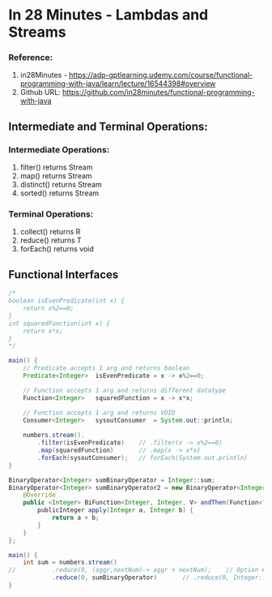# In 28 Minutes - Lambdas and Streams 

### **Reference:** 
1. in28Minutes - https://adp-gptlearning.udemy.com/course/functional-programming-with-java/learn/lecture/16544398#overview
2. Github URL: https://github.com/in28minutes/functional-programming-with-java

## Intermediate and Terminal Operations:
### Intermediate Operations:
1. filter()     returns Stream<T>
2. map()        returns Stream<R>
3. distinct()   returns Stream<T>
4. sorted()     returns Stream<T>

### Terminal Operations:
1. collect()    returns R
2. reduce()     returns T 
3. forEach()    returns void

## Functional Interfaces
```java
/*
boolean isEvenPredicate(int x) {
    return x%2==0;
}
int squaredFunction(int x) {
    return x*x;
}
*/

main() {
    // Predicate accepts 1 arg and returns boolean
    Predicate<Integer>  isEvenPredicate = x -> x%2==0;

    // Function accepts 1 arg and returns different datatype
    Function<Integer>   squaredFunction = x -> x*x;

    // Function accepts 1 arg and returns VOID
    Consumer<Integer>   sysoutConsumer  = System.out::println;
    
    numbers.stream().
        .filter(isEvenPredicate)    // .filter(x -> x%2==0)
        .map(squaredFunction)       // .map(x -> x*x)
        .forEach(sysoutConsumer);   // forEach(System.out.println)
}
```

```java
BinaryOperator<Integer> sumBinaryOperator = Integer::sum;
BinaryOperator<Integer> sumBinaryOperator2 = new BinaryOperator<Integer>() {
    @Override
    public <Integer> BiFunction<Integer, Integer, V> andThen(Function<? super Integer, ? extends V> after) {
        publicInteger apply(Integer a, Integer b) {
            return a + b;
        }
    }
};

main() {
    int sum = numbers.stream()
//          .reduce(0, (aggr,nextNum)-> aggr + nextNum);    // Option #1
            .reduce(0, sumBinaryOperator)       // .reduce(0, Integer::sum);                       // Option #2
}

```